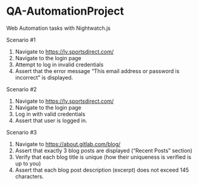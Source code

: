 # QA-AutomationProject
Web Automation tasks with Nightwatch.js

Scenario #1
1. Navigate to https://lv.sportsdirect.com/
2. Navigate to the login page
3. Attempt to log in invalid credentials
4. Assert that the error message “This email address or password is
incorrect” is displayed.

Scenario #2
1. Navigate to https://lv.sportsdirect.com/
2. Navigate to the login page
3. Log in with valid credentials
4. Assert that user is logged in.

Scenario #3
1. Navigate to https://about.gitlab.com/blog/
2. Assert that exactly 3 blog posts are displayed (“Recent Posts” section)
3. Verify that each blog title is unique (how their uniqueness is verified is
up to you)
4. Assert that each blog post description (excerpt) does not exceed 145
characters.
